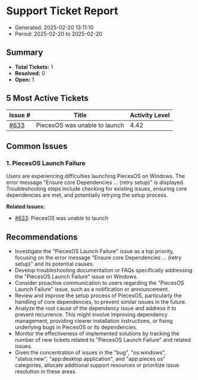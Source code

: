 # Support Ticket Report
- Generated: 2025-02-20 13:11:10
- Period: 2025-02-20 to 2025-02-20

## Summary
- **Total Tickets:** 1
- **Resolved:** 0
- **Open:** 1

## 5 Most Active Tickets
| Issue # | Title | Activity Level |
|---------|-------|----------------|
| [#633](https://github.com/pieces-app/support/issues/633) | PiecesOS was unable to launch | 4.42 |

## Common Issues
### 1. PiecesOS Launch Failure
Users are experiencing difficulties launching PiecesOS on Windows. The error message "Ensure core Dependencies ... (retry setup)" is displayed. Troubleshooting steps include checking for existing issues, ensuring core dependencies are met, and potentially retrying the setup process.

**Related Issues:**
- [#633](https://github.com/pieces-app/support/issues/633): PiecesOS was unable to launch


## Recommendations
- Investigate the "PiecesOS Launch Failure" issue as a top priority, focusing on the error message "Ensure core Dependencies ... (retry setup)" and its potential causes.
- Develop troubleshooting documentation or FAQs specifically addressing the "PiecesOS Launch Failure" issue on Windows.
- Consider proactive communication to users regarding the "PiecesOS Launch Failure" issue, such as a notification or announcement.
- Review and improve the setup process of PiecesOS, particularly the handling of core dependencies, to prevent similar issues in the future.
- Analyze the root cause of the dependency issue and address it to prevent recurrence. This might involve improving dependency management, providing clearer installation instructions, or fixing underlying bugs in PiecesOS or its dependencies.
- Monitor the effectiveness of implemented solutions by tracking the number of new tickets related to "PiecesOS Launch Failure" and related issues.
- Given the concentration of issues in the "bug", "os:windows", "status:new", "app:desktop application", and "app:pieces os" categories, allocate additional support resources or prioritize issue resolution in these areas.
